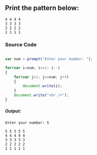 ## Print the pattern below:
    4 4 4 4
    3 3 3 3
    2 2 2 2
    1 1 1 1

### Source Code

```javascript

var num = prompt("Enter your number: ");

for(var i=num; i>=1; i--)
{
    for(var j=1; j<=num; j++)
    {
        document.write(i);
    }
    document.write("<br />");
}

```
##### Output:

	Enter your number: 5

    5 5 5 5 5
    4 4 4 4 4
    3 3 3 3 3
    2 2 2 2 2
    1 1 1 1 1